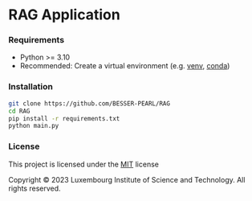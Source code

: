 # RAG Application

### Requirements

- Python >= 3.10
- Recommended: Create a virtual environment (e.g. [venv](https://docs.python.org/3/library/venv.html), [conda](https://conda.io/projects/conda/en/latest/user-guide/tasks/manage-environments.html))

### Installation

```bash
git clone https://github.com/BESSER-PEARL/RAG
cd RAG
pip install -r requirements.txt
python main.py
```

### License

This project is licensed under the [MIT](https://mit-license.org/) license

Copyright © 2023 Luxembourg Institute of Science and Technology. All rights reserved.
